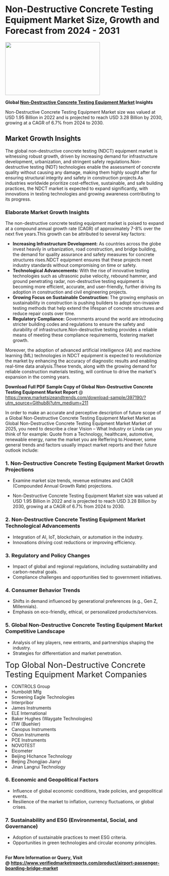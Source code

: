 <H1>Non-Destructive Concrete Testing Equipment Market Size, Growth and Forecast from 2024 - 2031</H1><img class="aligncenter size-medium wp-image-584254" src="https://thirdeyenews.in/wp-content/uploads/2024/09/Global-Market-Research-300x168.jpeg" alt="" width="300" height="168" /><p><strong>Global&nbsp;<a href="https://www.marketsizeandtrends.com/download-sample/397190/?utm_source=Github8j?utm_medium=211">Non-Destructive Concrete Testing Equipment Market</a> Insights</strong></p><p>Non-Destructive Concrete Testing Equipment Market size was valued at USD 1.95 Billion in 2022 and is projected to reach USD 3.28 Billion by 2030, growing at a CAGR of 6.7% from 2024 to 2030.</p><p><h2>Market Growth Insights</h2> <p>The global non-destructive concrete testing (NDCT) equipment market is witnessing robust growth, driven by increasing demand for infrastructure development, urbanization, and stringent safety regulations.Non-destructive testing (NDT) technologies enable the assessment of concrete quality without causing any damage, making them highly sought after for ensuring structural integrity and safety in construction projects.As industries worldwide prioritize cost-effective, sustainable, and safe building practices, the NDCT market is expected to expand significantly, with innovations in testing technologies and growing awareness contributing to its progress.</p> <h3>Elaborate Market Growth Insights</h3> <p>The non-destructive concrete testing equipment market is poised to expand at a compound annual growth rate (CAGR) of approximately 7-8% over the next five years.This growth can be attributed to several key factors:</p> <ul> <li><strong>Increasing Infrastructure Development:</strong> As countries across the globe invest heavily in urbanization, road construction, and bridge building, the demand for quality assurance and safety measures for concrete structures rises.NDCT equipment ensures that these projects meet industry standards without compromising on time or safety.</li> <li><strong>Technological Advancements:</strong> With the rise of innovative testing technologies such as ultrasonic pulse velocity, rebound hammer, and ground penetrating radar, non-destructive testing equipment is becoming more efficient, accurate, and user-friendly, further driving its adoption in construction and civil engineering projects.</li> <li><strong>Growing Focus on Sustainable Construction:</strong> The growing emphasis on sustainability in construction is pushing builders to adopt non-invasive testing methods that help extend the lifespan of concrete structures and reduce repair costs over time.</li> <li><strong>Regulatory Compliance:</strong> Governments around the world are introducing stricter building codes and regulations to ensure the safety and durability of infrastructure.Non-destructive testing provides a reliable means of meeting these compliance requirements, fostering market growth.</li> </ul> <p>Moreover, the adoption of advanced artificial intelligence (AI) and machine learning (ML) technologies in NDCT equipment is expected to revolutionize the market by enhancing the accuracy of diagnostic results and enabling real-time data analysis.These trends, along with the growing demand for reliable construction materials testing, will continue to drive the market's expansion in the coming years.</p> <p><span class=""><strong>Download Full PDF Sample Copy of Global Non-Destructive Concrete Testing Equipment Market Report</strong> @ <a href="https://www.marketsizeandtrends.com/download-sample/397190/?utm_source=Github8j?utm_medium=211" target="_blank">https://www.marketsizeandtrends.com/download-sample/397190/?utm_source=Github8j?utm_medium=211</a></span></p><p>In order to make an accurate and perceptive description of future scope of a Global&nbsp;Non-Destructive Concrete Testing Equipment Market Market as Global&nbsp;Non-Destructive Concrete Testing Equipment Market Market of 2025, you need to describe a clear Vision &ndash; What Industry or Linda can you think of for example: Quote from a Technology, healthcare, automotive, renewable energy, name the market you are Reffering to.However, some general trends and factors usually impact market reports and their future outlook include:</p><h3>1.&nbsp;<strong>Non-Destructive Concrete Testing Equipment Market Growth Projections</strong></h3><ul><li>Examine market size trends, revenue estimates and CAGR (Compounded Annual Growth Rate) projections.</li><li><p>Non-Destructive Concrete Testing Equipment Market size was valued at USD 1.95 Billion in 2022 and is projected to reach USD 3.28 Billion by 2030, growing at a CAGR of 6.7% from 2024 to 2030.</p></li></ul><h3>2.&nbsp;<strong>Non-Destructive Concrete Testing Equipment Market Technological Advancements</strong></h3><ul><li>Integration of AI, IoT, blockchain, or automation in the industry.</li><li>Innovations driving cost reductions or improving efficiency.</li></ul><h3>3.&nbsp;<strong>Regulatory and Policy Changes</strong></h3><ul><li>Impact of global and regional regulations, including sustainability and carbon-neutral goals.</li><li>Compliance challenges and opportunities tied to government initiatives.</li></ul><h3>4.&nbsp;<strong>Consumer Behavior Trends</strong></h3><ul><li>Shifts in demand influenced by generational preferences (e.g., Gen Z, Millennials).</li><li>Emphasis on eco-friendly, ethical, or personalized products/services.</li></ul><h3>5.&nbsp;<strong>Global Non-Destructive Concrete Testing Equipment Market Competitive Landscape</strong></h3><ul><li>Analysis of key players, new entrants, and partnerships shaping the industry.</li><li>Strategies for differentiation and market penetration.</li></ul><p data-pm-slice="1 1 []"><span style="color: inherit; font-family: inherit; font-size: 25px;">Top Global Non-Destructive Concrete Testing Equipment Market Companies</span></p><div class="" data-test-id=""><p><li>CONTROLS Group</li><li> Humboldt Mfg</li><li> Screening Eagle Technologies</li><li> Interpribor</li><li> James Instruments</li><li> ELE International</li><li> Baker Hughes (Waygate Technologies)</li><li> ITW (Buehler)</li><li> Canopus Instruments</li><li> Olson Instruments</li><li> PCE Instruments</li><li> NOVOTEST</li><li> Elcometer</li><li> Beijing Hichance Technology</li><li> Beijing Zhongjiao Jianyi</li><li> Jinan Langrui Technology</li></p></div><h3>6.&nbsp;<strong>Economic and Geopolitical Factors</strong></h3><ul><li>Influence of global economic conditions, trade policies, and geopolitical events.</li><li>Resilience of the market to inflation, currency fluctuations, or global crises.</li></ul><h3>7.&nbsp;<strong>Sustainability and ESG (Environmental, Social, and Governance)</strong></h3><ul><li>Adoption of sustainable practices to meet ESG criteria.</li><li>Opportunities in green technologies and circular economy principles.</li></ul><h2><strong style="font-size: 14px;">For More Information or Query, Visit @&nbsp;</strong><a style="background-color: #ffffff; font-size: 14px;" href="https://www.marketsizeandtrends.com/report/non-destructive-concrete-testing-equipment-market/" target="_blank">https://www.verifiedmarketreports.com/product/airport-passenger-boarding-bridge-market</a></h2>